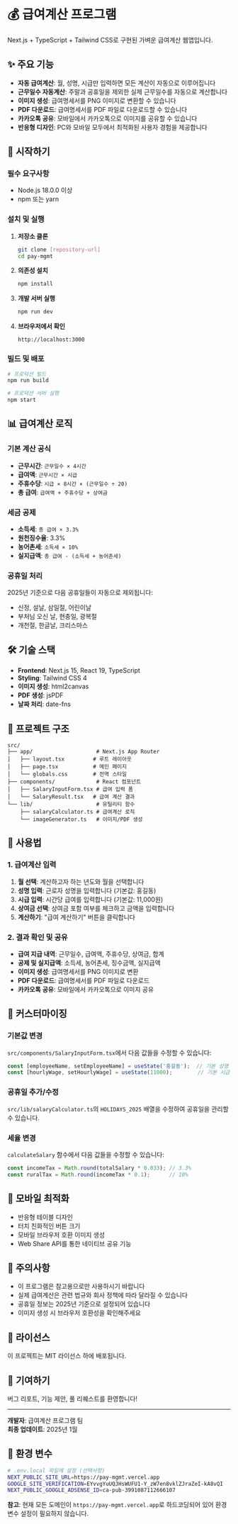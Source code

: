 # 💰 급여계산 프로그램

Next.js + TypeScript + Tailwind CSS로 구현된 가벼운 급여계산 웹앱입니다.

## ✨ 주요 기능

- **자동 급여계산**: 월, 성명, 시급만 입력하면 모든 계산이 자동으로 이루어집니다
- **근무일수 자동계산**: 주말과 공휴일을 제외한 실제 근무일수를 자동으로 계산합니다
- **이미지 생성**: 급여명세서를 PNG 이미지로 변환할 수 있습니다
- **PDF 다운로드**: 급여명세서를 PDF 파일로 다운로드할 수 있습니다
- **카카오톡 공유**: 모바일에서 카카오톡으로 이미지를 공유할 수 있습니다
- **반응형 디자인**: PC와 모바일 모두에서 최적화된 사용자 경험을 제공합니다

## 🚀 시작하기

### 필수 요구사항

- Node.js 18.0.0 이상
- npm 또는 yarn

### 설치 및 실행

1. **저장소 클론**
   ```bash
   git clone [repository-url]
   cd pay-mgmt
   ```

2. **의존성 설치**
   ```bash
   npm install
   ```

3. **개발 서버 실행**
   ```bash
   npm run dev
   ```

4. **브라우저에서 확인**
   ```
   http://localhost:3000
   ```

### 빌드 및 배포

```bash
# 프로덕션 빌드
npm run build

# 프로덕션 서버 실행
npm start
```

## 📊 급여계산 로직

### 기본 계산 공식

- **근무시간**: `근무일수 × 4시간`
- **급여액**: `근무시간 × 시급`
- **주휴수당**: `시급 × 8시간 × (근무일수 ÷ 20)`
- **총 급여**: `급여액 + 주휴수당 + 상여금`

### 세금 공제

- **소득세**: `총 급여 × 3.3%`
- **원천징수율**: 3.3%
- **농어촌세**: `소득세 × 10%`
- **실지급액**: `총 급여 - (소득세 + 농어촌세)`

### 공휴일 처리

2025년 기준으로 다음 공휴일들이 자동으로 제외됩니다:
- 신정, 설날, 삼일절, 어린이날
- 부처님 오신 날, 현충일, 광복절
- 개천절, 한글날, 크리스마스

## 🛠️ 기술 스택

- **Frontend**: Next.js 15, React 19, TypeScript
- **Styling**: Tailwind CSS 4
- **이미지 생성**: html2canvas
- **PDF 생성**: jsPDF
- **날짜 처리**: date-fns

## 📁 프로젝트 구조

```
src/
├── app/                    # Next.js App Router
│   ├── layout.tsx         # 루트 레이아웃
│   ├── page.tsx           # 메인 페이지
│   └── globals.css        # 전역 스타일
├── components/             # React 컴포넌트
│   ├── SalaryInputForm.tsx # 급여 입력 폼
│   └── SalaryResult.tsx   # 급여 계산 결과
└── lib/                    # 유틸리티 함수
    ├── salaryCalculator.ts # 급여계산 로직
    └── imageGenerator.ts   # 이미지/PDF 생성
```

## 🎯 사용법

### 1. 급여계산 입력

1. **월 선택**: 계산하고자 하는 년도와 월을 선택합니다
2. **성명 입력**: 근로자 성명을 입력합니다 (기본값: 홍길동)
3. **시급 입력**: 시간당 급여를 입력합니다 (기본값: 11,000원)
4. **상여금 선택**: 상여금 포함 여부를 체크하고 금액을 입력합니다
5. **계산하기**: "급여 계산하기" 버튼을 클릭합니다

### 2. 결과 확인 및 공유

- **급여 지급 내역**: 근무일수, 급여액, 주휴수당, 상여금, 합계
- **공제 및 실지급액**: 소득세, 농어촌세, 징수금액, 실지급액
- **이미지 생성**: 급여명세서를 PNG 이미지로 변환
- **PDF 다운로드**: 급여명세서를 PDF 파일로 다운로드
- **카카오톡 공유**: 모바일에서 카카오톡으로 이미지 공유

## 🔧 커스터마이징

### 기본값 변경

`src/components/SalaryInputForm.tsx`에서 다음 값들을 수정할 수 있습니다:

```typescript
const [employeeName, setEmployeeName] = useState('홍길동');  // 기본 성명
const [hourlyWage, setHourlyWage] = useState(11000);        // 기본 시급
```

### 공휴일 추가/수정

`src/lib/salaryCalculator.ts`의 `HOLIDAYS_2025` 배열을 수정하여 공휴일을 관리할 수 있습니다.

### 세율 변경

`calculateSalary` 함수에서 다음 값들을 수정할 수 있습니다:

```typescript
const incomeTax = Math.round(totalSalary * 0.033); // 3.3%
const ruralTax = Math.round(incomeTax * 0.1);      // 10%
```

## 📱 모바일 최적화

- 반응형 테이블 디자인
- 터치 친화적인 버튼 크기
- 모바일 브라우저 호환 이미지 생성
- Web Share API를 통한 네이티브 공유 기능

## 🚨 주의사항

- 이 프로그램은 참고용으로만 사용하시기 바랍니다
- 실제 급여계산은 관련 법규와 회사 정책에 따라 달라질 수 있습니다
- 공휴일 정보는 2025년 기준으로 설정되어 있습니다
- 이미지 생성 시 브라우저 호환성을 확인해주세요

## 📄 라이선스

이 프로젝트는 MIT 라이선스 하에 배포됩니다.

## 🤝 기여하기

버그 리포트, 기능 제안, 풀 리퀘스트를 환영합니다!

---

**개발자**: 급여계산 프로그램 팀  
**최종 업데이트**: 2025년 1월

## 📝 환경 변수

```bash
# .env.local 파일에 설정 (선택사항)
NEXT_PUBLIC_SITE_URL=https://pay-mgmt.vercel.app
GOOGLE_SITE_VERIFICATION=EYvvgYuUQJHsWUFU1-Y_zW7en8vklZJraZeI-kA8vQI
NEXT_PUBLIC_GOOGLE_ADSENSE_ID=ca-pub-3991087112666107
```

**참고**: 현재 모든 도메인이 `https://pay-mgmt.vercel.app`로 하드코딩되어 있어 환경 변수 설정이 필요하지 않습니다.
